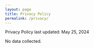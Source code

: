 ```yaml
---
layout: page
title: Privacy Policy
permalink: /privacy/
---
```




Privacy Policy last updated: May 25, 2024

No data collected.
